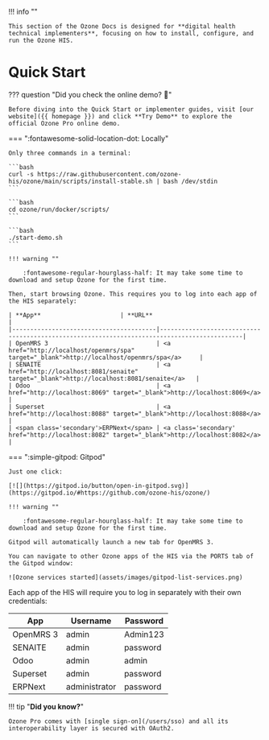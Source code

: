 !!! info ""

    This section of the Ozone Docs is designed for **digital health technical implementers**, focusing on how to install, configure, and run the Ozone HIS.

# Quick Start

??? question "Did you check the online demo? :thinking:"

    Before diving into the Quick Start or implementer guides, visit [our website]({{ homepage }}) and click **Try Demo** to explore the official Ozone Pro online demo.

=== ":fontawesome-solid-location-dot: Locally"

    Only three commands in a terminal:

    ```bash
    curl -s https://raw.githubusercontent.com/ozone-his/ozone/main/scripts/install-stable.sh | bash /dev/stdin
    ```

    ```bash
    cd ozone/run/docker/scripts/
    ```

    ```bash
    ./start-demo.sh
    ```

    !!! warning ""

        :fontawesome-regular-hourglass-half: It may take some time to download and setup Ozone for the first time.

    Then, start browsing Ozone. This requires you to log into each app of the HIS separately:

    | **App**                      | **URL**                                                                                     |
    |----------------------------------------|---------------------------------------------------------------------------------------------|
    | OpenMRS 3                              | <a href="http://localhost/openmrs/spa" target="_blank">http://localhost/openmrs/spa</a>     |
    | SENAITE                                | <a href="http://localhost:8081/senaite" target="_blank">http://localhost:8081/senaite</a>   |
    | Odoo                                   | <a href="http://localhost:8069" target="_blank">http://localhost:8069</a>                   |
    | Superset                               | <a href="http://localhost:8088" target="_blank">http://localhost:8088</a>                   |
    | <span class='secondary'>ERPNext</span> | <a class='secondary' href="http://localhost:8082" target="_blank">http://localhost:8082</a> |

=== ":simple-gitpod: Gitpod"

    Just one click:
    
    [![](https://gitpod.io/button/open-in-gitpod.svg)](https://gitpod.io/#https://github.com/ozone-his/ozone/)

    !!! warning ""

        :fontawesome-regular-hourglass-half: It may take some time to download and setup Ozone for the first time.

    Gitpod will automatically launch a new tab for OpenMRS 3.

    You can navigate to other Ozone apps of the HIS via the PORTS tab of the Gitpod window:

    ![Ozone services started](assets/images/gitpod-list-services.png)

Each app of the HIS will require you to log in separately with their own credentials:

| **App**                      | **Username**                                 | **Password**                            |
|----------------------------------------|----------------------------------------------|-----------------------------------------|
| OpenMRS 3                              | admin                                        | Admin123                                |
| SENAITE                                | admin                                        | password                                |
| Odoo                                   | admin                                        | admin                                   |
| Superset                               | admin                                        | password                                |
| <span class='secondary'>ERPNext</span> | <span class='secondary'>administrator</span> | <span class='secondary'>password</span> |

!!! tip "**Did you know?**"

    Ozone Pro comes with [single sign-on](/users/sso) and all its interoperability layer is secured with OAuth2.

